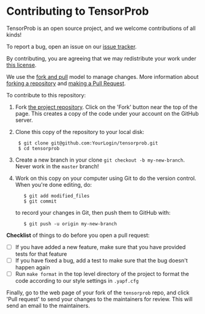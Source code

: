 
# Contributing to TensorProb

TensorProb is an open source project, and we welcome contributions of all kinds!

To report a bug, open an issue on our [issue tracker][issues].

By contributing, you are agreeing that we may redistribute your work under
[this license][license].

We use the [fork and pull][gh-fork-pull] model to manage changes. More information
about [forking a repository][gh-fork] and [making a Pull Request][gh-pull].

To contribute to this repository:

1. Fork [the project repository](https://github.com/ibab/tensorprob/).
   Click on the 'Fork' button near the top of the page. This creates a copy of
   the code under your account on the GitHub server.
2. Clone this copy of the repository to your local disk:

        $ git clone git@github.com:YourLogin/tensorprob.git
        $ cd tensorprob

2. Create a new branch in your clone `git checkout -b my-new-branch`. Never
   work in the ``master`` branch!
4. Work on this copy on your computer using Git to do the version
   control. When you're done editing, do:

          $ git add modified_files
          $ git commit

   to record your changes in Git, then push them to GitHub with:

          $ git push -u origin my-new-branch

**Checklist** of things to do before you open a pull request:

 - [ ] If you have added a new feature, make sure that you have provided tests
   for that feature
 - [ ] If you have fixed a bug, add a test to make sure that the bug doesn't
   happen again
 - [ ] Run `make format` in the top level directory of the project to format
   the code according to our style settings in `.yapf.cfg`

Finally, go to the web page of your fork of the `tensorprob` repo,
and click 'Pull request' to send your changes to the maintainers for
review. This will send an email to the maintainers.

[issues]: https://github.com/everware/everware/issues
[license]: LICENSE
[gh-fork]: https://help.github.com/articles/fork-a-repo/
[gh-pull]: https://help.github.com/articles/using-pull-requests/
[gh-fork-pull]: https://help.github.com/articles/using-pull-requests/#fork--pull
